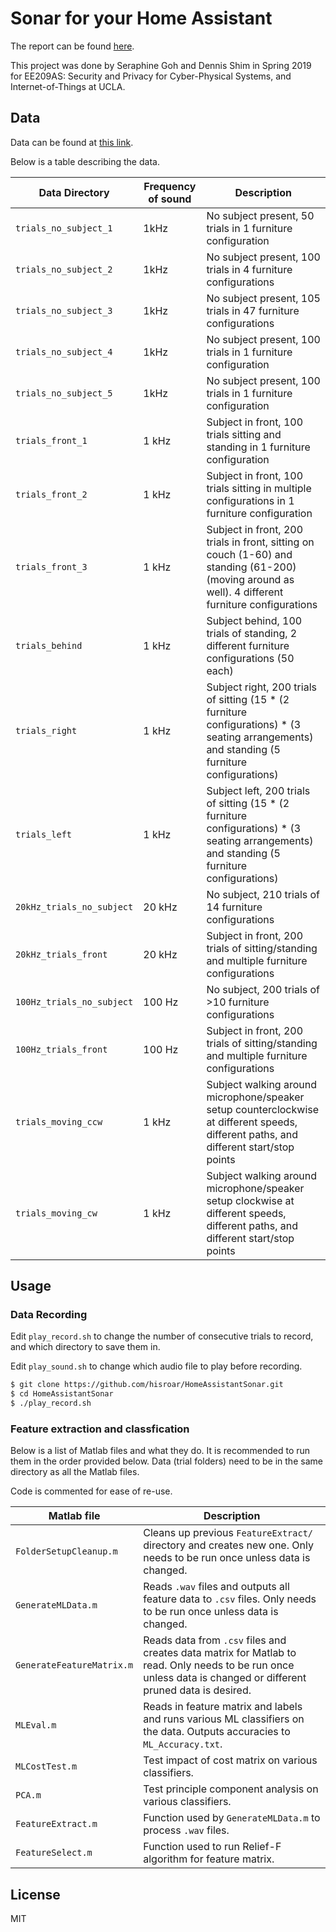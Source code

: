 # Sonar for your Home Assistant

The report can be found [here][DocLink].

This project was done by Seraphine Goh and Dennis Shim in Spring 2019 for EE209AS: Security and Privacy for Cyber-Physical Systems, and Internet-of-Things at UCLA. 

## Data

Data can be found at [this link][DataLink].

Below is a table describing the data.

| Data Directory  | Frequency of sound | Description |
| ---------------- | ----------- | - |
| `trials_no_subject_1` | 1kHz | No subject present, 50 trials in 1 furniture configuration |
| `trials_no_subject_2` | 1kHz | No subject present, 100 trials in 4 furniture configurations |
| `trials_no_subject_3` | 1kHz | No subject present, 105 trials in 47 furniture configurations |
| `trials_no_subject_4` | 1kHz | No subject present, 100 trials in 1 furniture configuration |
| `trials_no_subject_5` | 1kHz | No subject present, 100 trials in 1 furniture configuration |
| `trials_front_1` | 1 kHz | Subject in front, 100 trials sitting and standing in 1 furniture configuration |
| `trials_front_2` | 1 kHz | Subject in front, 100 trials sitting in multiple configurations in 1 furniture configuration |
| `trials_front_3` | 1 kHz | Subject in front, 200 trials in front, sitting on couch (1-60) and standing (61-200) (moving around as well). 4 different furniture configurations |
| `trials_behind` | 1 kHz | Subject behind, 100 trials of standing, 2 different furniture configurations (50 each) |
| `trials_right` | 1 kHz | Subject right, 200 trials of sitting (15 * (2 furniture configurations) * (3 seating arrangements) and standing (5 furniture configurations) |
| `trials_left` | 1 kHz | Subject left, 200 trials of sitting (15 * (2 furniture configurations) * (3 seating arrangements) and standing (5 furniture configurations) |
| `20kHz_trials_no_subject` | 20 kHz | No subject, 210 trials of 14 furniture configurations |
| `20kHz_trials_front` | 20 kHz | Subject in front, 200 trials of sitting/standing and multiple furniture configurations |
| `100Hz_trials_no_subject` | 100 Hz | No subject, 200 trials of >10 furniture configurations |
| `100Hz_trials_front` | 100 Hz | Subject in front, 200 trials of sitting/standing and multiple furniture configurations |
| `trials_moving_ccw` | 1 kHz | Subject walking around microphone/speaker setup counterclockwise at different speeds, different paths, and different start/stop points |
| `trials_moving_cw` | 1 kHz | Subject walking around microphone/speaker setup clockwise at different speeds, different paths, and different start/stop points |

## Usage

### Data Recording

Edit `play_record.sh` to change the number of consecutive trials to record, and which directory to save them in.

Edit `play_sound.sh` to change which audio file to play before recording.

```bash
$ git clone https://github.com/hisroar/HomeAssistantSonar.git
$ cd HomeAssistantSonar
$ ./play_record.sh
```

### Feature extraction and classfication

Below is a list of Matlab files and what they do. It is recommended to run them in the order provided below. Data (trial folders) need to be in the same directory as all the Matlab files.

Code is commented for ease of re-use.

| Matlab file      | Description |
| ---------------- | ----------- |
| `FolderSetupCleanup.m`	| Cleans up previous `FeatureExtract/` directory and creates new one. Only needs to be run once unless data is changed. |
| `GenerateMLData.m`	| Reads `.wav` files and outputs all feature data to `.csv` files. Only needs to be run once unless data is changed. |
| `GenerateFeatureMatrix.m` | Reads data from `.csv` files and creates data matrix for Matlab to read. Only needs to be run once unless data is changed or different pruned data is desired. |
| `MLEval.m`	| Reads in feature matrix and labels and runs various ML classifiers on the data. Outputs accuracies to `ML_Accuracy.txt`. |
| `MLCostTest.m` | Test impact of cost matrix on various classifiers. |
| `PCA.m` | Test principle component analysis on various classifiers. |
| `FeatureExtract.m` | Function used by `GenerateMLData.m` to process `.wav` files. |
| `FeatureSelect.m` | Function used to run Relief-F algorithm for feature matrix. |

License
----

MIT

[//]: # (These are reference links used in the body of this note and get stripped out when the markdown processor does its job. There is no need to format nicely because it shouldn't be seen. Thanks SO - http://stackoverflow.com/questions/4823468/store-comments-in-markdown-syntax)

   [DocLink]: <https://docs.google.com/document/d/1ql-SRxD6op0Ms6GhebDBstio8vFzg7y52C76V5Cwb6s/edit?usp=sharing>
   [DataLink]: <https://drive.google.com/open?id=13PZlo9e6vIQKrinCk0Tvx3Ue88nbVBSW>